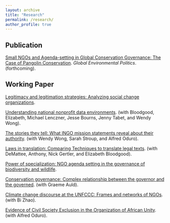 ```yaml
---
layout: archive
title: "Research"
permalink: /research/
author_profile: true
---
```




## Publication
[Small NGOs and Agenda-setting in Global Conservation Governance: The Case of Pangolin Conservation](../research/paper1/). *Global Environmental Politics*. (forthcoming).

## Working Paper

[Legitimacy and legitimation strategies: Analyzing social change organizations](../research/paper2/).

[Understanding national nonprofit data environments](../research/paper3/). (with Bloodgood, Elizabeth, Michael Lenczner, Jesse Bourns, Jenny Tabet, and Wendy Wong).

[The stories they tell: What INGO mission statements reveal about their authority](../research/paper4/). (with Wendy Wong, Sarah Stroup, and Alfred Oduro).

[Laws in translation: Comparing Techniques to translate legal texts](../research/paper5/). (with DeMattee, Anthony, Nick Gertler, and Elizabeth Bloodgood).

[Power of specialization: NGO agenda setting in the governance of biodiversity and wildlife](../research/paper6/).

[Conservation governance: Complex relationship between the governor and the governed](../research/paper7/). (with Graeme Auld).

[Climate change discourse at the UNFCCC: Frames and networks of NGOs](../research/paper8/). (with Bi Zhao).

[Evidence of Civil Society Exclusion in the Organization of African Unity](../research/paper9/). (with Alfred Oduro).
